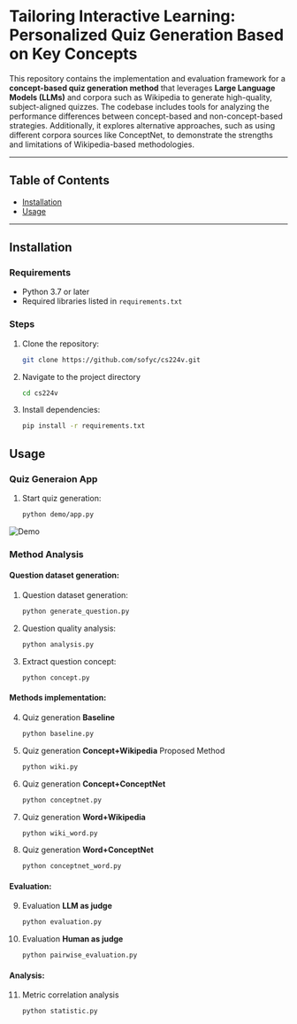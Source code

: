 # Tailoring Interactive Learning: Personalized Quiz Generation Based on Key Concepts

This repository contains the implementation and evaluation framework for a **concept-based quiz generation method** that leverages **Large Language Models (LLMs)** and corpora such as Wikipedia to generate high-quality, subject-aligned quizzes. The codebase includes tools for analyzing the performance differences between concept-based and non-concept-based strategies. Additionally, it explores alternative approaches, such as using different corpora sources like ConceptNet, to demonstrate the strengths and limitations of Wikipedia-based methodologies.

---

## Table of Contents

- [Installation](#installation)
- [Usage](#usage)
---



## Installation

### Requirements
- Python 3.7 or later
- Required libraries listed in `requirements.txt`

### Steps
1. Clone the repository:
   ```bash
   git clone https://github.com/sofyc/cs224v.git
2. Navigate to the project directory
    ```bash
    cd cs224v
3. Install dependencies:
    ```bash
    pip install -r requirements.txt

## Usage
### Quiz Generaion App
1. Start quiz generation:
    ```bash
    python demo/app.py
![Demo](demo.gif)
### Method Analysis
#### Question dataset generation:
1. Question dataset generation:
    ```bash
    python generate_question.py
2. Question quality analysis:
    ```bash
    python analysis.py
3. Extract question concept:
    ```bash
    python concept.py
#### Methods implementation:
4. Quiz generation **Baseline**
    ```bash
    python baseline.py
5. Quiz generation **Concept+Wikipedia** Proposed Method
    ```bash
    python wiki.py
6. Quiz generation **Concept+ConceptNet**
    ```bash
    python conceptnet.py
7. Quiz generation **Word+Wikipedia**
    ```bash
    python wiki_word.py
8. Quiz generation **Word+ConceptNet**
    ```bash
    python conceptnet_word.py
#### Evaluation:
9. Evaluation **LLM as judge**
    ```bash
    python evaluation.py
10. Evaluation **Human as judge**
    ```bash
    python pairwise_evaluation.py
#### Analysis:
11. Metric correlation analysis
    ```bash
    python statistic.py
<!-- demo_python.py
test.py -->
